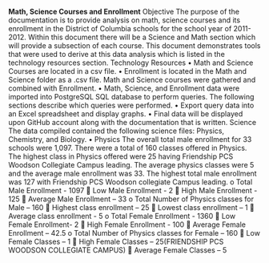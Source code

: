 **Math, Science Courses and Enrollment** 
Objective
The purpose of the documentation is to provide analysis on math, science courses and its enrollment in the District of Columbia schools for the school year of 2011-2012. Within this document there will be a Science and Math section which will provide a subsection of each course. This document demonstrates tools that were used to derive at this data analysis which is listed in the technology resources section. 
Technology Resources
•	Math and Science Courses are located in a csv file. 
•	Enrollment is located in the Math and Science folder as a .csv file. Math and Science courses were gathered and combined with Enrollment.
•	Math, Science, and Enrollment data were imported into PostgreSQL SQL database to perform queries.  The following sections describe which queries were performed. 
•	Export query data into an Excel spreadsheet and display graphs.
•	Final data will be displayed upon GitHub account along with the documentation that is written. 
Science
The data compiled contained the following science files: Physics, Chemistry, and Biology. 
•	Physics
The overall total male enrollment for 33 schools were 1,097. There were a total of 160 classes offered in Physics. The highest class in Physics offered were 25 having Friendship PCS Woodson Collegiate Campus leading. The average physics classes were 5 and the average male enrollment was 33. The highest total male enrollment was 127 with Friendship PCS Woodson collegiate Campus leading. 
o	Total Male Enrollment - 1097
	Low Male Enrollment - 2
	High Male Enrollment - 125 
	Average Male Enrollment – 33
o	Total Number of Physics classes for Male – 160
	Highest class enrollment – 25 
	Lowest class enrollment – 1
	Average class enrollment - 5
o	Total Female Enrollment - 1360
	Low Female Enrollment- 2 
	High Female Enrollment - 100
	Average Female Enrollment – 42.5
o	Total Number of Physics classes for Female – 160 
	Low Female Classes – 1 
	High Female Classes – 25(FRIENDSHIP PCS WOODSON COLLEGIATE CAMPUS)
	Average Female Classes – 5 

